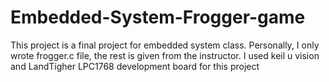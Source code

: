 # Embedded-System-Frogger-game
This project is a final project for embedded system class. Personally, I only wrote frogger.c file, the rest is given from the instructor. I used keil u vision and LandTigher LPC1768 development board for this project
